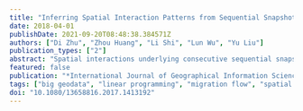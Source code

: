 ```yaml
---
title: "Inferring Spatial Interaction Patterns from Sequential Snapshots of Spatial Distributions"
date: 2018-04-01
publishDate: 2021-09-20T08:48:38.384571Z
authors: ["Di Zhu", "Zhou Huang", "Li Shi", "Lun Wu", "Yu Liu"]
publication_types: ["2"]
abstract: "Spatial interactions underlying consecutive sequential snapshots of spatial distributions, such as the migration flows underlying temporal population snapshots, can reflect the details of spatial evolution processes. In the era of big data, we have access to individual-level data, but the acquisition of high-quality spatial interaction data remains a challenging problem. Most research has been focused on distributions of movable objects or the modelling of spatial interaction patterns, with few attempts to identify hidden spatial interaction patterns from temporal transitions of spatial distributions. In this article, we introduced an approach to infer spatial interaction patterns from sequential snapshots of spatial population distributions by incorporating linear programming and the spatial constraints of human movement. Experiments using synthetic data were conducted using four simple scenarios to explore the characteristics of our method. The proposed method was used to extract interurban flows of migrants during the Chinese Spring Festival in 2016. Our research demonstrated the feasibility of using discrete multi-temporal snapshots of population distributions in space to infer spatial interaction patterns and offered a general analytical framework from snapshot data to spatial interaction patterns."
featured: false
publication: "*International Journal of Geographical Information Science*"
tags: ["big geodata", "linear programming", "migration flow", "spatial heterogeneity", "Spatial interaction"]
doi: "10.1080/13658816.2017.1413192"
---
```


